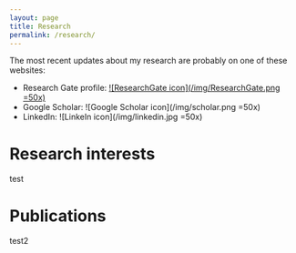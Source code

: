```yaml
---
layout: page
title: Research
permalink: /research/
---
```


The most recent updates about my research are probably on one of these websites:

* Research Gate profile: [![ResearchGate icon](/img/ResearchGate.png =50x)](https://www.researchgate.net/profile/Etienne_Michon2)
* Google Scholar: ![Google Scholar icon](/img/scholar.png =50x)
* LinkedIn: ![LinkeIn icon](/img/linkedin.jpg =50x)

# Research interests

test

# Publications

test2

